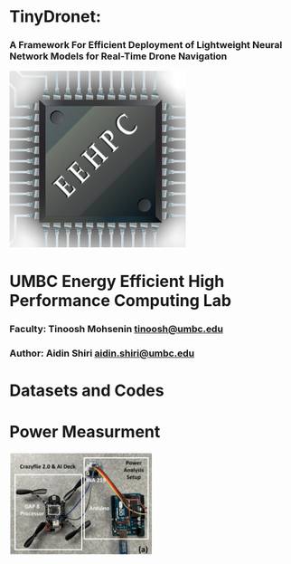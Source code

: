 # TinyDronet:      
### A Framework For Efficient Deployment of Lightweight Neural Network Models for Real-Time Drone Navigation


![alt text](https://github.com/aidins1/TinyDronet/blob/main/eehpc.png)


# UMBC Energy Efficient High Performance Computing Lab
### Faculty: Tinoosh Mohsenin tinoosh@umbc.edu
### Author: Aidin Shiri aidin.shiri@umbc.edu



# Datasets and Codes




# Power Measurment
<img src="https://github.com/aidins1/TinyDronet/blob/main/Measurement.jpg" width=50% height=50%>
